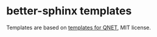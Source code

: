 # better-sphinx templates

Templates are based on [templates for QNET](https://github.com/mabuchilab/QNET/tree/develop/docs/_templates), MIT license.
